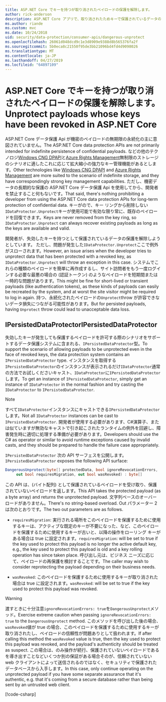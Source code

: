 ```yaml
---
title: ASP.NET Core でキーを持つが取り消されたペイロードの保護を解除します。
author: rick-anderson
description: ASP.NET Core アプリで、取り消されたためキーで保護されているデータの保護を解除する方法について説明します。
ms.author: riande
ms.custom: mvc
ms.date: 10/24/2018
uid: security/data-protection/consumer-apis/dangerous-unprotect
ms.openlocfilehash: 26061d048dcd9c1e3d8909e9388d8b565376fa2f
ms.sourcegitcommit: 5b0eca8c21550f95de3bb21096bd4fd4d9098026
ms.translationtype: MT
ms.contentlocale: ja-JP
ms.lasthandoff: 04/27/2019
ms.locfileid: "64897109"
---
```

# <a name="unprotect-payloads-whose-keys-have-been-revoked-in-aspnet-core"></a><span data-ttu-id="5f60b-103">ASP.NET Core でキーを持つが取り消されたペイロードの保護を解除します。</span><span class="sxs-lookup"><span data-stu-id="5f60b-103">Unprotect payloads whose keys have been revoked in ASP.NET Core</span></span>

<a name="data-protection-consumer-apis-dangerous-unprotect"></a>

<span data-ttu-id="5f60b-104">ASP.NET Core データ保護 Api が機密のペイロードの無期限の永続化の主に意図されていません。</span><span class="sxs-lookup"><span data-stu-id="5f60b-104">The ASP.NET Core data protection APIs are not primarily intended for indefinite persistence of confidential payloads.</span></span> <span data-ttu-id="5f60b-105">などの他のテクノロジ[Windows CNG DPAPI](https://msdn.microsoft.com/library/windows/desktop/hh706794%28v=vs.85%29.aspx)と[Azure Rights Management](/rights-management/)無制限のストレージのシナリオに適したこれに応じて拡大縮小の強力なキー管理機能があるとします。</span><span class="sxs-lookup"><span data-stu-id="5f60b-105">Other technologies like [Windows CNG DPAPI](https://msdn.microsoft.com/library/windows/desktop/hh706794%28v=vs.85%29.aspx) and [Azure Rights Management](/rights-management/) are more suited to the scenario of indefinite storage, and they have correspondingly strong key management capabilities.</span></span> <span data-ttu-id="5f60b-106">ただし、機密データの長期的な保護の ASP.NET Core データ保護 Api を使用してから、開発者を禁止すること何もないです。</span><span class="sxs-lookup"><span data-stu-id="5f60b-106">That said, there's nothing prohibiting a developer from using the ASP.NET Core data protection APIs for long-term protection of confidential data.</span></span> <span data-ttu-id="5f60b-107">キーがので、キー リングから削除しない`IDataProtector.Unprotect`キーが使用可能で有効な限り常に、既存のペイロードを回復できます。</span><span class="sxs-lookup"><span data-stu-id="5f60b-107">Keys are never removed from the key ring, so `IDataProtector.Unprotect` can always recover existing payloads as long as the keys are available and valid.</span></span>

<span data-ttu-id="5f60b-108">開発者が、失効したキーを持つとして保護されているデータの保護を解除しようとしています。 ただし、問題が発生した`IDataProtector.Unprotect`ここで例外がスローされます。</span><span class="sxs-lookup"><span data-stu-id="5f60b-108">However, an issue arises when the developer tries to unprotect data that has been protected with a revoked key, as `IDataProtector.Unprotect` will throw an exception in this case.</span></span> <span data-ttu-id="5f60b-109">システムでこれらの種類のペイロードを簡単に再作成するし、サイト訪問者をもう一度ログインする必要な最悪の場合の (認証トークン) のようなペイロードを短期間または一時的な問題があります。</span><span class="sxs-lookup"><span data-stu-id="5f60b-109">This might be fine for short-lived or transient payloads (like authentication tokens), as these kinds of payloads can easily be recreated by the system, and at worst the site visitor might be required to log in again.</span></span> <span data-ttu-id="5f60b-110">持つ、永続化されたペイロードの`Unprotect`throw が許容できないデータ損失につながる可能性があります。</span><span class="sxs-lookup"><span data-stu-id="5f60b-110">But for persisted payloads, having `Unprotect` throw could lead to unacceptable data loss.</span></span>

## <a name="ipersisteddataprotector"></a><span data-ttu-id="5f60b-111">IPersistedDataProtector</span><span class="sxs-lookup"><span data-stu-id="5f60b-111">IPersistedDataProtector</span></span>

<span data-ttu-id="5f60b-112">失効したキーが発生しても保護するペイロードを許可する際のシナリオをサポートするデータ保護システムに含まれる、`IPersistedDataProtector`型。</span><span class="sxs-lookup"><span data-stu-id="5f60b-112">To support the scenario of allowing payloads to be unprotected even in the face of revoked keys, the data protection system contains an `IPersistedDataProtector` type.</span></span> <span data-ttu-id="5f60b-113">インスタンスを取得する`IPersistedDataProtector`のインスタンスが表示されるだけ`IDataProtector`通常の方法でお試しくださいキャスト、`IDataProtector`に`IPersistedDataProtector`します。</span><span class="sxs-lookup"><span data-stu-id="5f60b-113">To get an instance of `IPersistedDataProtector`, simply get an instance of `IDataProtector` in the normal fashion and try casting the `IDataProtector` to `IPersistedDataProtector`.</span></span>

> [!NOTE]
> <span data-ttu-id="5f60b-114">すべて`IDataProtector`インスタンスにキャストできる`IPersistedDataProtector`します。</span><span class="sxs-lookup"><span data-stu-id="5f60b-114">Not all `IDataProtector` instances can be cast to `IPersistedDataProtector`.</span></span> <span data-ttu-id="5f60b-115">開発者が使用する必要があります、C#演算子、または似ていますが無効なキャストで引き起こされたランタイムの例外を回避し、障害発生時に適切に処理する準備が必要があります。</span><span class="sxs-lookup"><span data-stu-id="5f60b-115">Developers should use the C# as operator or similar to avoid runtime exceptions caused by invalid casts, and they should be prepared to handle the failure case appropriately.</span></span>

<span data-ttu-id="5f60b-116">`IPersistedDataProtector` 次の API サーフェスを公開します。</span><span class="sxs-lookup"><span data-stu-id="5f60b-116">`IPersistedDataProtector` exposes the following API surface:</span></span>

```csharp
DangerousUnprotect(byte[] protectedData, bool ignoreRevocationErrors,
     out bool requiresMigration, out bool wasRevoked) : byte[]
```

<span data-ttu-id="5f60b-117">この API は、(バイト配列) として保護されているペイロードを受け取り、保護されていないペイロードを返します。</span><span class="sxs-lookup"><span data-stu-id="5f60b-117">This API takes the protected payload (as a byte array) and returns the unprotected payload.</span></span> <span data-ttu-id="5f60b-118">文字列ベースのオーバー ロードがありません。</span><span class="sxs-lookup"><span data-stu-id="5f60b-118">There's no string-based overload.</span></span> <span data-ttu-id="5f60b-119">Out パラメーター 2 は次のとおりです。</span><span class="sxs-lookup"><span data-stu-id="5f60b-119">The two out parameters are as follows.</span></span>

* <span data-ttu-id="5f60b-120">`requiresMigration`: 実行される場所をこのペイロードを保護するために使用するキーは、アクティブな既定のキーが不要になった、など、このペイロードを保護するために使用するキーが古いと、以降の操作をローリング キーがある場合は true に設定されます。</span><span class="sxs-lookup"><span data-stu-id="5f60b-120">`requiresMigration`: will be set to true if the key used to protect this payload is no longer the active default key, e.g., the key used to protect this payload is old and a key rolling operation has since taken place.</span></span> <span data-ttu-id="5f60b-121">呼び出し元は、ビジネス ニーズに応じて、ペイロードの再保護を検討することです。</span><span class="sxs-lookup"><span data-stu-id="5f60b-121">The caller may wish to consider reprotecting the payload depending on their business needs.</span></span>

* <span data-ttu-id="5f60b-122">`wasRevoked`: このペイロードを保護するために使用するキーが取り消された場合は true に設定されます。</span><span class="sxs-lookup"><span data-stu-id="5f60b-122">`wasRevoked`: will be set to true if the key used to protect this payload was revoked.</span></span>

>[!WARNING]
> <span data-ttu-id="5f60b-123">渡すときに十分注意`ignoreRevocationErrors: true`を`DangerousUnprotect`メソッド。</span><span class="sxs-lookup"><span data-stu-id="5f60b-123">Exercise extreme caution when passing `ignoreRevocationErrors: true` to the `DangerousUnprotect` method.</span></span> <span data-ttu-id="5f60b-124">このメソッドを呼び出した後の場合、`wasRevoked`値が true の場合、このペイロードを保護するために使用するキーが取り消されたし、ペイロードの信頼性が問題ありとして扱われます。</span><span class="sxs-lookup"><span data-stu-id="5f60b-124">If after calling this method the `wasRevoked` value is true, then the key used to protect this payload was revoked, and the payload's authenticity should be treated as suspect.</span></span> <span data-ttu-id="5f60b-125">この場合は、のみ操作が続行、保護されていないペイロードであるを導き出すことなどいくつか別の保証がある場合そのが、信頼されていない web クライアントによって送信されるのではなく、セキュリティで保護されたデータベースから入手します。</span><span class="sxs-lookup"><span data-stu-id="5f60b-125">In this case, only continue operating on the unprotected payload if you have some separate assurance that it's authentic, e.g. that it's coming from a secure database rather than being sent by an untrusted web client.</span></span>

[!code-csharp[](dangerous-unprotect/samples/dangerous-unprotect.cs)]

